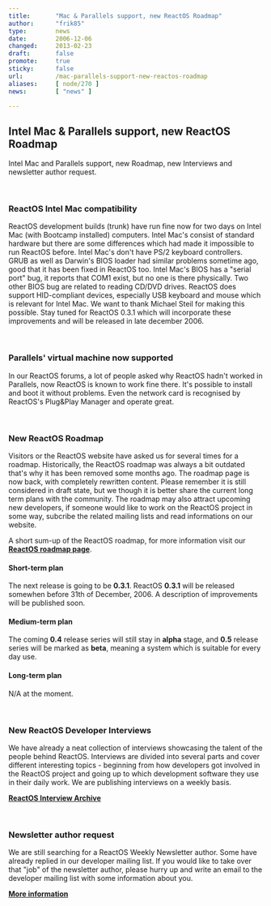 ```yaml
---
title:       "Mac & Parallels support, new ReactOS Roadmap"
author:      "frik85"
type:        news
date:        2006-12-06
changed:     2013-02-23
draft:       false
promote:     true
sticky:      false
url:         /mac-parallels-support-new-reactos-roadmap
aliases:     [ node/270 ]
news:        [ "news" ]

---
```


<h2>Intel Mac &amp; Parallels support, new ReactOS Roadmap</h2>
<p>Intel Mac and Parallels support, new Roadmap, new Interviews and newsletter author request. </p>
<p>&nbsp;</p>
<h3>ReactOS Intel Mac compatibility</h3>
<p>ReactOS development builds (trunk) have run fine now for two days on Intel Mac (with Bootcamp installed) computers. Intel Mac's consist of standard hardware but there are some differences which had made it impossible to run ReactOS before. Intel Mac's don't have PS/2 keyboard controllers. GRUB as well as Darwin's BIOS loader had similar problems sometime ago, good that it has been fixed in ReactOS too. Intel Mac's BIOS has a &quot;serial port&quot; bug, it reports that COM1 exist, but no one is there physically. Two other BIOS bug are related to reading CD/DVD drives. ReactOS does support HID-compliant devices, especially USB keyboard and mouse which is relevant for Intel Mac. We want to thank Michael Steil for making this possible. Stay tuned for ReactOS 0.3.1 which will incorporate these improvements and will be released in late december 2006.</p>
<p>&nbsp;</p>
<h3>Parallels' virtual machine now supported </h3>
<p>In our ReactOS forums, a lot of people asked why ReactOS hadn't worked in Parallels, now ReactOS is known to work fine there. It's possible to install and boot it without problems. Even the network card is recognised by ReactOS's Plug&amp;Play Manager and operate great. </p>
<p>&nbsp;</p>
<h3>New ReactOS Roadmap</h3>
<p>Visitors or the ReactOS website have asked us for several times for a roadmap. Historically, the ReactOS roadmap was always a bit outdated that's why it has been removed some months ago. The roadmap page is now back, with completely rewritten content. Please remember it is still considered in draft state, but we though it is better share the current long term plans with the community. The roadmap may also attract upcoming new developers, if someone would like to work on the ReactOS project in some way, subcribe the related mailing lists and read informations on our website. </p>
<p>A short sum-up of the ReactOS roadmap, for more information visit our <a href="[#link_about_roadmap]"><b>ReactOS roadmap page</b></a>. </p>
<h4><b>Short-term plan</b></h4>
<p>The next release is going to be <strong>0.3.1</strong>. ReactOS <strong>0.3.1</strong> will be released somewhen before 31th of December, 2006. A description of improvements will be published soon. </p>
<h4><b>Medium-term plan</b></h4>
<p>The coming <strong>0.4</strong> release series will still stay in <strong>alpha</strong> stage, and <strong>0.5</strong> release series&nbsp;will be marked as <strong>beta</strong>, meaning a system which is suitable for every day use.</p>
<h4><b>Long-term plan</b></h4>
<p>N/A at the moment.</p>
<p>&nbsp;</p>
<h3>New ReactOS Developer Interviews </h3>
<p>We have already a neat collection of interviews showcasing the talent of the people behind ReactOS. Interviews are divided into several parts and&nbsp;cover different interesting topics - beginning from how&nbsp;developers got involved&nbsp;in the ReactOS project and going up to which development software they use in their daily work. We&nbsp;are publishing&nbsp;interviews on a weekly basis.</p>
<p><a href="[#link_interviews]"><b>ReactOS Interview Archive</b></a> </p>
<p>&nbsp;</p>
<h3>Newsletter author request </h3>
<p>We are still searching for a ReactOS Weekly Newsletter author. Some have already replied in our developer mailing list. If you would like to take over that &quot;job&quot; of the newsletter author, please hurry up and write an email to the developer mailing list with some information about you. </p>
<p><a href="[#link_news_page_26]"><b>More information </b></a></p>
<p>&nbsp;</p>

